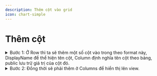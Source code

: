 ```yaml
---
description: Thêm cột vào grid
icon: chart-simple
---
```


# Thêm cột

<details>

<summary>Bước 1: Ở Row thì ta sẽ thêm một số cột vào trong theo format này, DisplayName để thể hiện tên cột, Column định nghĩa tên cột theo bảng, public lưu trữ giá trị của cột đó.</summary>

\[DisplayName("Basic Code"), Column("K7171\_BasicCode"), Size(3), NotNull, PrimaryKey, IdProperty]

public string BasicCode { get => fields.BasicCode\[this]; set => fields.BasicCode\[this] = value; }

</details>

<details>

<summary>Bước 2: Đồng thời sẽ phải thêm ở Columns để hiển thị lên view.</summary>

public string BasicCode { get; set; }

</details>
